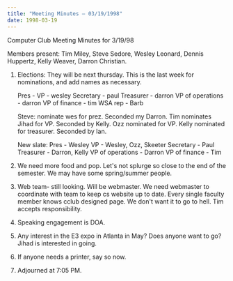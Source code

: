 ```yaml
---
title: "Meeting Minutes – 03/19/1998"
date: 1998-03-19
---
```

Computer Club Meeting Minutes for 3/19/98 </p><p>
Members present: Tim Miley, Steve Sedore, Wesley Leonard, Dennis Huppertz, Kelly Weaver, Darron Christian. </p><p>
1) Elections:  They will be next thursday.  This is the last week for nominations, and add names as necessary. </p><p>
Pres -  VP - wesley Secretary - paul Treasurer - darron VP of operations - darron VP of finance - tim WSA rep - Barb </p><p>
Steve: nominate wes for prez.  Seconded my Darron.  Tim nominates Jihad for VP. Seconded by Kelly.  Ozz nominated for VP.  Kelly nominated for treasurer. Seconded by Ian.   </p><p>
New slate: Pres - Wesley VP - Wesley, Ozz, Skeeter Secretary - Paul Treasurer - Darron, Kelly VP of operations - Darron VP of finance - Tim </p><p>
2) We need more food and pop.  Let's not splurge so close to the end of the semester.  We may have some spring/summer people. </p><p>
3) Web team- still looking.  Will be webmaster.  We need webmaster to coordinate with team to keep cs website up to date.  Every single faculty member knows cclub designed page.  We don't want it to go to hell.  Tim accepts responsibility.   </p><p>
4) Speaking engagement is DOA. </p><p>
5) Any interest in the E3 expo in Atlanta in May?  Does anyone want to go? Jihad is interested in going. </p><p>
6) If anyone needs a printer, say so now.   </p><p>
7) Adjourned at 7:05 PM. </p>
